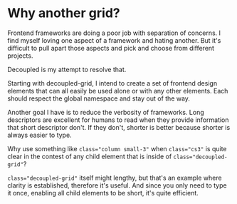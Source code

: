 # Why another grid?

Frontend frameworks are doing a poor job with separation of concerns. I find myself loving one aspect of a framework and hating another. But it's difficult to pull apart those aspects and pick and choose from different projects.

Decoupled is my attempt to resolve that.

Starting with decoupled-grid, I intend to create a set of frontend design elements that can all easily be used alone or with any other elements. Each should respect the global namespace and stay out of the way.

Another goal I have is to reduce the verbosity of frameworks. Long descriptors are excellent for humans to read when they provide information that short descriptor don't. If they don't, shorter is better because shorter is always easier to type.

Why use something like `class="column small-3"` when `class="cs3"` is quite clear in the contest of any child element that is inside of `class="decoupled-grid"`?

`class="decoupled-grid"` itself might lengthy, but that's an example where clarity is established, therefore it's useful. And since you only need to type it once, enabling all child elements to be short, it's quite efficient.


